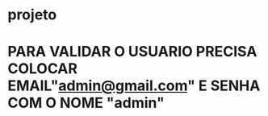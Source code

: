 # projeto
# PARA VALIDAR O USUARIO PRECISA COLOCAR EMAIL"admin@gmail.com" E SENHA COM O NOME "admin" 